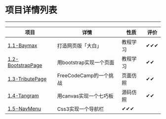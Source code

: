 # 项目详情列表
---
|项目|详情|性质|评价|
|---|----|---|---|
|[1.1-Baymax](https://github.com/ckinmind/WebHub/tree/master/Project/1.1-Baymax) |打造网页版「大白」 | 教程学习 |✔✔✔ |
|[1.2-BootstrapPage](https://github.com/ckinmind/WebHub/tree/master/Project/1.2-BootstrapPage) |用bootstrap实现一个页面 |教程学习|  ✔✔ |
|[1.3-TributePage](https://github.com/ckinmind/WebHub/tree/master/Project/1.3-TributePage)|FreeCodeCamp的一个挑战|页面仿照|✔✔|
|[1.4-Tangram](https://github.com/ckinmind/WebHub/tree/master/Project/1.4-Tangram)|用canvas实现一个七巧板|源码仿照|✔✔|
|[1.5-NavMenu](https://github.com/ckinmind/WebHub/tree/master/Project/1.5-NavMenu)|Css3实现一个导航栏|✔✔✔|
